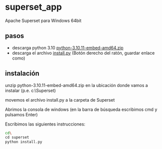 # superset_app

Apache Superset para Windows 64bit

## pasos

- descarga python 3.10 [python-3.10.11-embed-amd64.zip](https://www.python.org/ftp/python/3.10.11/python-3.10.11-embed-amd64.zip)
- descarga el archivo [install.py](https://raw.githubusercontent.com/gonzaloonofreHV/superset_app/master/install.py) (Botón derecho del ratón, guardar enlace como)

## instalación
unzip python-3.10.11-embed-amd64.zip en la ubicación donde vamos a instalar (p.e. c:\Superset)

movemos el archivo install.py a la carpeta de Superset

Abrimos la consola de windows (en la barra de búsqueda escribimos cmd y pulsamos Enter)

Escribimos las siguientes instrucciones:
```BASH
cd\
cd superset
python install.py
```
